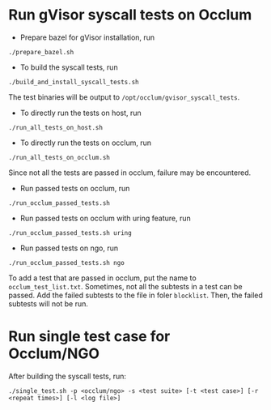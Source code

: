 # Run gVisor syscall tests on Occlum

- Prepare bazel for gVisor installation, run
```
./prepare_bazel.sh
```

- To build the syscall tests, run
```
./build_and_install_syscall_tests.sh
```
The test binaries will be output to `/opt/occlum/gvisor_syscall_tests`.

- To directly run the tests on host, run 
```
./run_all_tests_on_host.sh
```

- To directly run the tests on occlum, run 
```
./run_all_tests_on_occlum.sh
```
Since not all the tests are passed in occlum, failure may be encountered.

- Run passed tests on occlum, run
```
./run_occlum_passed_tests.sh
```
- Run passed tests on occlum with uring feature, run
```
./run_occlum_passed_tests.sh uring
```
- Run passed tests on ngo, run
```
./run_occlum_passed_tests.sh ngo
```

To add a test that are passed in occlum, put the name to `occlum_test_list.txt`. Sometimes, not all the subtests in a test can be passed. Add the failed subtests to the file in foler `blocklist`. Then, the failed subtests will not be run.

# Run single test case for Occlum/NGO

After building the syscall tests, run:
```
./single_test.sh -p <occlum/ngo> -s <test suite> [-t <test case>] [-r <repeat times>] [-l <log file>]
```
